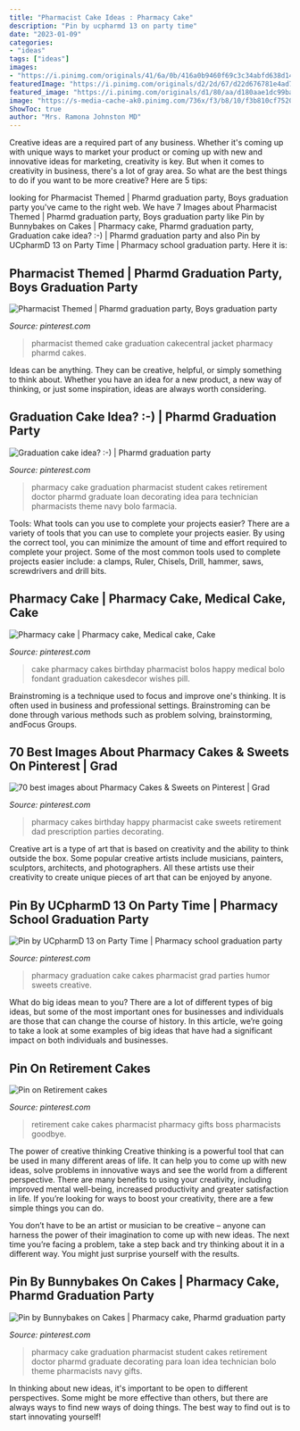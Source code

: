```yaml
---
title: "Pharmacist Cake Ideas : Pharmacy Cake"
description: "Pin by ucpharmd 13 on party time"
date: "2023-01-09"
categories:
- "ideas"
tags: ["ideas"]
images:
- "https://i.pinimg.com/originals/41/6a/0b/416a0b9460f69c3c34abfd638d145e5f.jpg"
featuredImage: "https://i.pinimg.com/originals/d2/2d/67/d22d676781e4ad7820321e5662fc28c5.jpg"
featured_image: "https://i.pinimg.com/originals/d1/80/aa/d180aae1dc99ba54107e05d30f00aeaf.jpg"
image: "https://s-media-cache-ak0.pinimg.com/736x/f3/b8/10/f3b810cf75204ee4a8d12e509d1d72da--dad-birthday-happy-birthday.jpg"
ShowToc: true
author: "Mrs. Ramona Johnston MD"
---
```



Creative ideas are a required part of any business. Whether it's coming up with unique ways to market your product or coming up with new and innovative ideas for marketing, creativity is key. But when it comes to creativity in business, there's a lot of gray area. So what are the best things to do if you want to be more creative? Here are 5 tips: 

	

		
looking for Pharmacist Themed | Pharmd graduation party, Boys graduation party you've came to the right web. We have 7 Images about Pharmacist Themed | Pharmd graduation party, Boys graduation party like Pin by Bunnybakes on Cakes | Pharmacy cake, Pharmd graduation party, Graduation cake idea? :-) | Pharmd graduation party and also Pin by UCpharmD 13 on Party Time | Pharmacy school graduation party. Here it is:
		
    
## Pharmacist Themed | Pharmd Graduation Party, Boys Graduation Party

<img loading=lazy src="https://i.pinimg.com/originals/62/41/88/62418826bb4716cbfd1049cfab18de18.jpg" onerror="this.onerror=null;this.src='https://tse2.mm.bing.net/th?id=OIP.EMO62xty0BA5hFHSkITkbAHaHa&amp;pid=15.1';" alt="Pharmacist Themed | Pharmd graduation party, Boys graduation party">

_Source: pinterest.com_

>pharmacist themed cake graduation cakecentral jacket pharmacy pharmd cakes. 

	

Ideas can be anything. They can be creative, helpful, or simply something to think about. Whether you have an idea for a new product, a new way of thinking, or just some inspiration, ideas are always worth considering.

    
## Graduation Cake Idea? :-) | Pharmd Graduation Party

<img loading=lazy src="https://i.pinimg.com/originals/a2/0e/50/a20e509f161e67dd748b9ddb25a318c8.jpg" onerror="this.onerror=null;this.src='https://tse4.mm.bing.net/th?id=OIP.x9qpHzLDs7XWIaAVGpAsUAHaJ3&amp;pid=15.1';" alt="Graduation cake idea? :-) | Pharmd graduation party">

_Source: pinterest.com_

>pharmacy cake graduation pharmacist student cakes retirement doctor pharmd graduate loan decorating idea para technician pharmacists theme navy bolo farmacia. 

	

Tools: What tools can you use to complete your projects easier?
There are a variety of tools that you can use to complete your projects easier. By using the correct tool, you can minimize the amount of time and effort required to complete your project. Some of the most common tools used to complete projects easier include: a clamps, Ruler, Chisels, Drill, hammer, saws, screwdrivers and drill bits.

    
## Pharmacy Cake | Pharmacy Cake, Medical Cake, Cake

<img loading=lazy src="https://i.pinimg.com/originals/d2/2d/67/d22d676781e4ad7820321e5662fc28c5.jpg" onerror="this.onerror=null;this.src='https://tse1.mm.bing.net/th?id=OIP.QA02F5NNOs-SF14Pd5XsFgHaFj&amp;pid=15.1';" alt="Pharmacy cake | Pharmacy cake, Medical cake, Cake">

_Source: pinterest.com_

>cake pharmacy cakes birthday pharmacist bolos happy medical bolo fondant graduation cakesdecor wishes pill. 

	

Brainstroming is a technique used to focus and improve one's thinking. It is often used in business and professional settings. Brainstroming can be done through various methods such as problem solving, brainstorming, andFocus Groups.

    
## 70 Best Images About Pharmacy Cakes &amp; Sweets On Pinterest | Grad

<img loading=lazy src="https://s-media-cache-ak0.pinimg.com/736x/f3/b8/10/f3b810cf75204ee4a8d12e509d1d72da--dad-birthday-happy-birthday.jpg" onerror="this.onerror=null;this.src='https://tse3.mm.bing.net/th?id=OIP.33YRyQ2mGb1J2MXz4ugrXgHaE8&amp;pid=15.1';" alt="70 best images about Pharmacy Cakes &amp; Sweets on Pinterest | Grad">

_Source: pinterest.com_

>pharmacy cakes birthday happy pharmacist cake sweets retirement dad prescription parties decorating. 

	

Creative art is a type of art that is based on creativity and the ability to think outside the box. Some popular creative artists include musicians, painters, sculptors, architects, and photographers. All these artists use their creativity to create unique pieces of art that can be enjoyed by anyone.

    
## Pin By UCpharmD 13 On Party Time | Pharmacy School Graduation Party

<img loading=lazy src="https://i.pinimg.com/originals/86/ea/50/86ea5020e2634d34fd70e503140cf0ef.jpg" onerror="this.onerror=null;this.src='https://tse1.mm.bing.net/th?id=OIP.lOzCieULx3B3sPPTyUpsqAHaFj&amp;pid=15.1';" alt="Pin by UCpharmD 13 on Party Time | Pharmacy school graduation party">

_Source: pinterest.com_

>pharmacy graduation cake cakes pharmacist grad parties humor sweets creative. 

	

What do big ideas mean to you?
There are a lot of different types of big ideas, but some of the most important ones for businesses and individuals are those that can change the course of history. In this article, we’re going to take a look at some examples of big ideas that have had a significant impact on both individuals and businesses.

    
## Pin On Retirement Cakes

<img loading=lazy src="https://i.pinimg.com/originals/d1/80/aa/d180aae1dc99ba54107e05d30f00aeaf.jpg" onerror="this.onerror=null;this.src='https://tse4.mm.bing.net/th?id=OIP.JKWmd43njg_ncv1NuGMYngHaJ4&amp;pid=15.1';" alt="Pin on Retirement cakes">

_Source: pinterest.com_

>retirement cake cakes pharmacist pharmacy gifts boss pharmacists goodbye. 

	

The power of creative thinking
Creative thinking is a powerful tool that can be used in many different areas of life. It can help you to come up with new ideas, solve problems in innovative ways and see the world from a different perspective.
There are many benefits to using your creativity, including improved mental well-being, increased productivity and greater satisfaction in life. If you’re looking for ways to boost your creativity, there are a few simple things you can do.

You don’t have to be an artist or musician to be creative – anyone can harness the power of their imagination to come up with new ideas. The next time you’re facing a problem, take a step back and try thinking about it in a different way. You might just surprise yourself with the results.

    
## Pin By Bunnybakes On Cakes | Pharmacy Cake, Pharmd Graduation Party

<img loading=lazy src="https://i.pinimg.com/originals/41/6a/0b/416a0b9460f69c3c34abfd638d145e5f.jpg" onerror="this.onerror=null;this.src='https://tse3.mm.bing.net/th?id=OIP.J9HRiyB7Q8Zr9n3TU084ZgHaJ4&amp;pid=15.1';" alt="Pin by Bunnybakes on Cakes | Pharmacy cake, Pharmd graduation party">

_Source: pinterest.com_

>pharmacy cake graduation pharmacist student cakes retirement doctor pharmd graduate decorating para loan idea technician bolo theme pharmacists navy gifts. 

	

In thinking about new ideas, it's important to be open to different perspectives. Some might be more effective than others, but there are always ways to find new ways of doing things. The best way to find out is to start innovating yourself!

